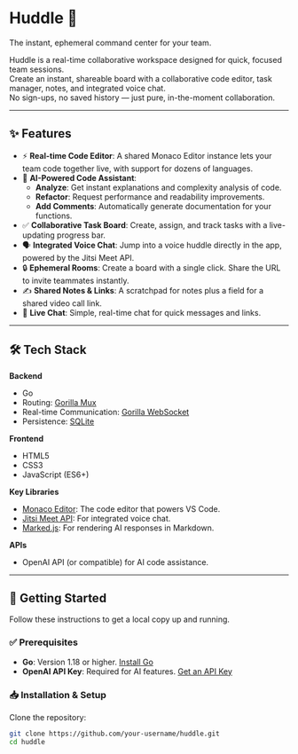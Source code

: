 # Huddle 🚀  
The instant, ephemeral command center for your team.  

Huddle is a real-time collaborative workspace designed for quick, focused team sessions.  
Create an instant, shareable board with a collaborative code editor, task manager, notes, and integrated voice chat.  
No sign-ups, no saved history — just pure, in-the-moment collaboration.  

---

## ✨ Features

- ⚡ **Real-time Code Editor**: A shared Monaco Editor instance lets your team code together live, with support for dozens of languages.  
- 🤖 **AI-Powered Code Assistant**:  
  - **Analyze**: Get instant explanations and complexity analysis of code.  
  - **Refactor**: Request performance and readability improvements.  
  - **Add Comments**: Automatically generate documentation for your functions.  
- ✅ **Collaborative Task Board**: Create, assign, and track tasks with a live-updating progress bar.  
- 🗣️ **Integrated Voice Chat**: Jump into a voice huddle directly in the app, powered by the Jitsi Meet API.  
- 🔒 **Ephemeral Rooms**: Create a board with a single click. Share the URL to invite teammates instantly.  
- ✍️ **Shared Notes & Links**: A scratchpad for notes plus a field for a shared video call link.  
- 💬 **Live Chat**: Simple, real-time chat for quick messages and links.  

---

## 🛠 Tech Stack  

**Backend**  
- Go  
- Routing: [Gorilla Mux](https://github.com/gorilla/mux)  
- Real-time Communication: [Gorilla WebSocket](https://github.com/gorilla/websocket)  
- Persistence: [SQLite](https://github.com/mattn/go-sqlite3)  

**Frontend**  
- HTML5  
- CSS3  
- JavaScript (ES6+)  

**Key Libraries**  
- [Monaco Editor](https://microsoft.github.io/monaco-editor/): The code editor that powers VS Code.  
- [Jitsi Meet API](https://jitsi.github.io/handbook/docs/dev-guide/dev-guide-iframe): For integrated voice chat.  
- [Marked.js](https://marked.js.org/): For rendering AI responses in Markdown.  

**APIs**  
- OpenAI API (or compatible) for AI code assistance.  

---

## 🚀 Getting Started  

Follow these instructions to get a local copy up and running.  

### ✅ Prerequisites  
- **Go**: Version 1.18 or higher. [Install Go](https://go.dev/dl/)  
- **OpenAI API Key**: Required for AI features. [Get an API Key](https://platform.openai.com/)  

### 📥 Installation & Setup  

Clone the repository:  
```sh
git clone https://github.com/your-username/huddle.git
cd huddle
